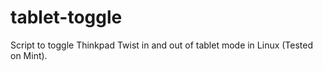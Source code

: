 # tablet-toggle
Script to toggle Thinkpad Twist in and out of tablet mode in Linux (Tested on Mint).
